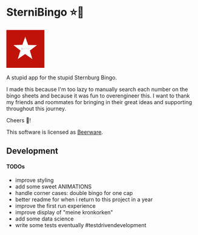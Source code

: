 # SterniBingo ⭐🍺

<img src="assets/icon.png" width="100px" height="100px"/>

A stupid app for the stupid Sternburg Bingo.

I made this because I'm too lazy to manually search each number on the bingo sheets and because it was fun to overengineer this.
I want to thank my friends and roommates for bringing in their great ideas and supporting throughout this journey.


Cheers 🍻!

This software is licensed as [Beerware](LICENSE.md).

## Development

#### TODOs
* improve styling
* add some sweet ANIMATIONS
* handle corner cases: double bingo for one cap
* better readme for when i return to this project in a year
* improve the first run experience
* improve display of "meine kronkorken"
* add some data science
* write some tests eventually #testdrivendevelopment